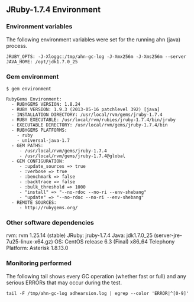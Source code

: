 ## JRuby-1.7.4 Environment


### Environment variables

The following environment variables were set for the running ahn (java) process.

    JRUBY_OPTS: -J-Xloggc:/tmp/ahn-gc-log -J-Xmx256m -J-Xms256m --server
    JAVA_HOME: /opt/jdk1.7.0_25


### Gem environment

    $ gem environment
    
    RubyGems Environment:
      - RUBYGEMS VERSION: 1.8.24
      - RUBY VERSION: 1.9.3 (2013-05-16 patchlevel 392) [java]
      - INSTALLATION DIRECTORY: /usr/local/rvm/gems/jruby-1.7.4
      - RUBY EXECUTABLE: /usr/local/rvm/rubies/jruby-1.7.4/bin/jruby
      - EXECUTABLE DIRECTORY: /usr/local/rvm/gems/jruby-1.7.4/bin
      - RUBYGEMS PLATFORMS:
        - ruby
        - universal-java-1.7
      - GEM PATHS:
         - /usr/local/rvm/gems/jruby-1.7.4
         - /usr/local/rvm/gems/jruby-1.7.4@global
      - GEM CONFIGURATION:
         - :update_sources => true
         - :verbose => true
         - :benchmark => false
         - :backtrace => false
         - :bulk_threshold => 1000
         - "install" => "--no-rdoc --no-ri --env-shebang"
         - "update" => "--no-rdoc --no-ri --env-shebang"
      - REMOTE SOURCES:
         - http://rubygems.org/


### Other software dependencies

rvm: rvm 1.25.14 (stable)
JRuby: jruby-1.7.4
Java: jdk1.7.0_25 (server-jre-7u25-linux-x64.gz)
OS: CentOS release 6.3 (Final) x86_64
Telephony Platform: Asterisk 1.8.13.0


### Monitoring performed

The following tail shows every GC operation (whether fast or full) and any serious ERRORs that may occur during the test.

    tail -F /tmp/ahn-gc-log adhearsion.log | egrep --color 'ERROR|^[0-9]'


